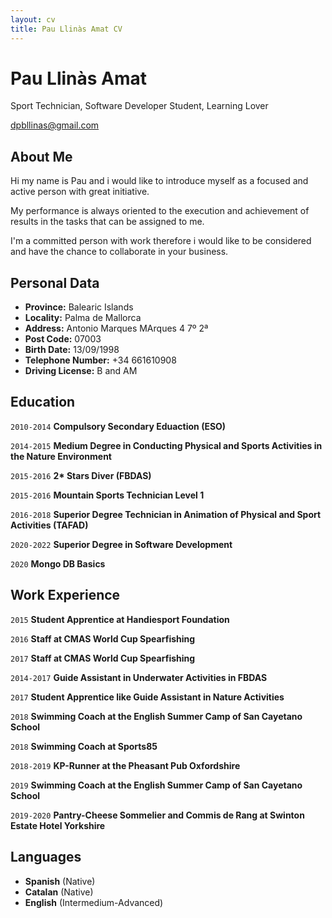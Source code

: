 ```yaml
--- 
layout: cv
title: Pau Llinàs Amat CV
---
```

# Pau Llinàs Amat
Sport Technician, Software Developer Student, Learning Lover

<div id="webaddress">
<a href="mailto:dpbllinas@gmail.com">dpbllinas@gmail.com</a>
</div>

## About Me
Hi my name is Pau and i would like to introduce myself as a focused and active person with great initiative.

My performance is always oriented to the execution and achievement of results in the tasks that can be assigned to me. 

I'm a committed person with work therefore i would like to be considered and have the chance to collaborate in your business.


## Personal Data

*  __Province:__ Balearic Islands
* __Locality:__ Palma de Mallorca
* __Address:__ Antonio Marques MArques 4 7º 2ª
* __Post Code:__ 07003
*  __Birth Date:__ 13/09/1998
*  __Telephone Number:__ +34 661610908
*  __Driving License:__ B and AM


##  Education

`2010-2014`
__Compulsory Secondary Eduaction (ESO)__

`2014-2015`
__Medium Degree in Conducting Physical and Sports Activities in the Nature Environment__

`2015-2016`
__2* Stars Diver (FBDAS)__

`2015-2016`
__Mountain Sports Technician Level 1__

`2016-2018`
__Superior Degree Technician in Animation of Physical and Sport Activities (TAFAD)__

`2020-2022` 
__Superior Degree in Software Development__

`2020`
__Mongo DB Basics__


## Work Experience

`2015` 
__Student Apprentice at Handiesport Foundation__

`2016`
__Staff at CMAS World Cup Spearfishing__

`2017`
__Staff at CMAS World Cup Spearfishing__

`2014-2017`
__Guide Assistant in Underwater Activities in FBDAS__

`2017`
__Student Apprentice like Guide Assistant in Nature Activities__

`2018`
__Swimming Coach at the English Summer Camp of San Cayetano School__ 

`2018`
__Swimming Coach at Sports85__

`2018-2019`
__KP-Runner at the Pheasant Pub Oxfordshire__

`2019`
__Swimming Coach at the English Summer Camp of San Cayetano School__

`2019-2020`
__Pantry-Cheese Sommelier and Commis de Rang at Swinton Estate Hotel Yorkshire__


## Languages

* __Spanish__ (Native)
* __Catalan__ (Native)
* __English__ (Intermedium-Advanced)

